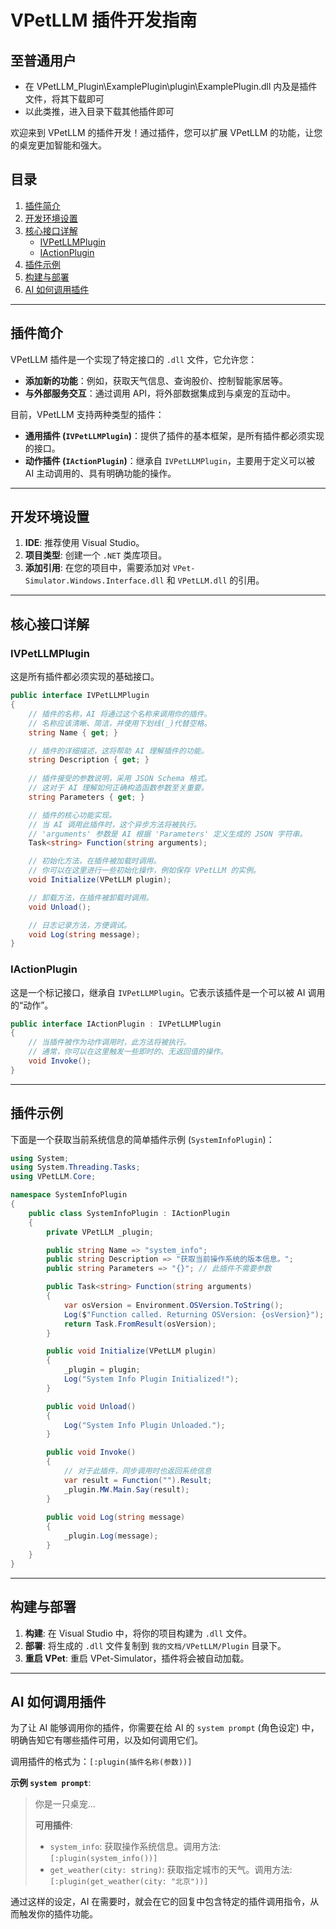 # VPetLLM 插件开发指南

## 至普通用户

- 在 VPetLLM_Plugin\ExamplePlugin\plugin\ExamplePlugin.dll 内及是插件文件，将其下载即可
- 以此类推，进入目录下载其他插件即可


欢迎来到 VPetLLM 的插件开发！通过插件，您可以扩展 VPetLLM 的功能，让您的桌宠更加智能和强大。

## 目录
1.  [插件简介](#插件简介)
2.  [开发环境设置](#开发环境设置)
3.  [核心接口详解](#核心接口详解)
    *   [IVPetLLMPlugin](#ivpetllmplugin)
    *   [IActionPlugin](#iactionplugin)
4.  [插件示例](#插件示例)
5.  [构建与部署](#构建与部署)
6.  [AI 如何调用插件](#ai-如何调用插件)

---

## 插件简介

VPetLLM 插件是一个实现了特定接口的 `.dll` 文件，它允许您：
*   **添加新的功能**：例如，获取天气信息、查询股价、控制智能家居等。
*   **与外部服务交互**：通过调用 API，将外部数据集成到与桌宠的互动中。

目前，VPetLLM 支持两种类型的插件：
*   **通用插件 (`IVPetLLMPlugin`)**：提供了插件的基本框架，是所有插件都必须实现的接口。
*   **动作插件 (`IActionPlugin`)**：继承自 `IVPetLLMPlugin`，主要用于定义可以被 AI 主动调用的、具有明确功能的操作。

---

## 开发环境设置

1.  **IDE**: 推荐使用 Visual Studio。
2.  **项目类型**: 创建一个 `.NET` 类库项目。
3.  **添加引用**: 在您的项目中，需要添加对 `VPet-Simulator.Windows.Interface.dll` 和 `VPetLLM.dll` 的引用。

---

## 核心接口详解

### IVPetLLMPlugin
这是所有插件都必须实现的基础接口。

```csharp
public interface IVPetLLMPlugin
{
    // 插件的名称，AI 将通过这个名称来调用你的插件。
    // 名称应该清晰、简洁，并使用下划线(_)代替空格。
    string Name { get; }

    // 插件的详细描述，这将帮助 AI 理解插件的功能。
    string Description { get; }
    
    // 插件接受的参数说明，采用 JSON Schema 格式。
    // 这对于 AI 理解如何正确构造函数参数至关重要。
    string Parameters { get; }

    // 插件的核心功能实现。
    // 当 AI 调用此插件时，这个异步方法将被执行。
    // 'arguments' 参数是 AI 根据 'Parameters' 定义生成的 JSON 字符串。
    Task<string> Function(string arguments);

    // 初始化方法，在插件被加载时调用。
    // 你可以在这里进行一些初始化操作，例如保存 VPetLLM 的实例。
    void Initialize(VPetLLM plugin);

    // 卸载方法，在插件被卸载时调用。
    void Unload();

    // 日志记录方法，方便调试。
    void Log(string message);
}
```

### IActionPlugin
这是一个标记接口，继承自 `IVPetLLMPlugin`。它表示该插件是一个可以被 AI 调用的“动作”。

```csharp
public interface IActionPlugin : IVPetLLMPlugin
{
    // 当插件被作为动作调用时，此方法将被执行。
    // 通常，你可以在这里触发一些即时的、无返回值的操作。
    void Invoke();
}
```

---

## 插件示例

下面是一个获取当前系统信息的简单插件示例 (`SystemInfoPlugin`)：

```csharp
using System;
using System.Threading.Tasks;
using VPetLLM.Core;

namespace SystemInfoPlugin
{
    public class SystemInfoPlugin : IActionPlugin
    {
        private VPetLLM _plugin;

        public string Name => "system_info";
        public string Description => "获取当前操作系统的版本信息。";
        public string Parameters => "{}"; // 此插件不需要参数

        public Task<string> Function(string arguments)
        {
            var osVersion = Environment.OSVersion.ToString();
            Log($"Function called. Returning OSVersion: {osVersion}");
            return Task.FromResult(osVersion);
        }

        public void Initialize(VPetLLM plugin)
        {
            _plugin = plugin;
            Log("System Info Plugin Initialized!");
        }

        public void Unload()
        {
            Log("System Info Plugin Unloaded.");
        }

        public void Invoke()
        {
            // 对于此插件，同步调用时也返回系统信息
            var result = Function("").Result;
            _plugin.MW.Main.Say(result);
        }
        
        public void Log(string message)
        {
            _plugin.Log(message);
        }
    }
}
```

---

## 构建与部署

1.  **构建**: 在 Visual Studio 中，将你的项目构建为 `.dll` 文件。
2.  **部署**: 将生成的 `.dll` 文件复制到 `我的文档/VPetLLM/Plugin` 目录下。
3.  **重启 VPet**: 重启 VPet-Simulator，插件将会被自动加载。

---

## AI 如何调用插件

为了让 AI 能够调用你的插件，你需要在给 AI 的 `system prompt` (角色设定) 中，明确告知它有哪些插件可用，以及如何调用它们。

调用插件的格式为：`[:plugin(插件名称(参数))]`

**示例 `system prompt`**:

> 你是一只桌宠...
>
> **可用插件**:
> *   `system_info`: 获取操作系统信息。调用方法: `[:plugin(system_info())]`
> *   `get_weather(city: string)`: 获取指定城市的天气。调用方法: `[:plugin(get_weather(city: "北京"))]`

通过这样的设定，AI 在需要时，就会在它的回复中包含特定的插件调用指令，从而触发你的插件功能。